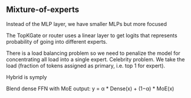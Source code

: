 ## Mixture-of-experts

Instead of the MLP layer, we have smaller MLPs but more focused

The TopKGate or router uses a linear layer to get logits that represents probability of going into different experts. 

There is a load balancing problem so we need to penalize the model for concentrating all load into a single expert. Celebrity problem. We take the load (fraction of tokens assigned as primary, i.e. top 1 for expert).

Hybrid is symply

Blend dense FFN with MoE output: y = α * Dense(x) + (1−α) * MoE(x)